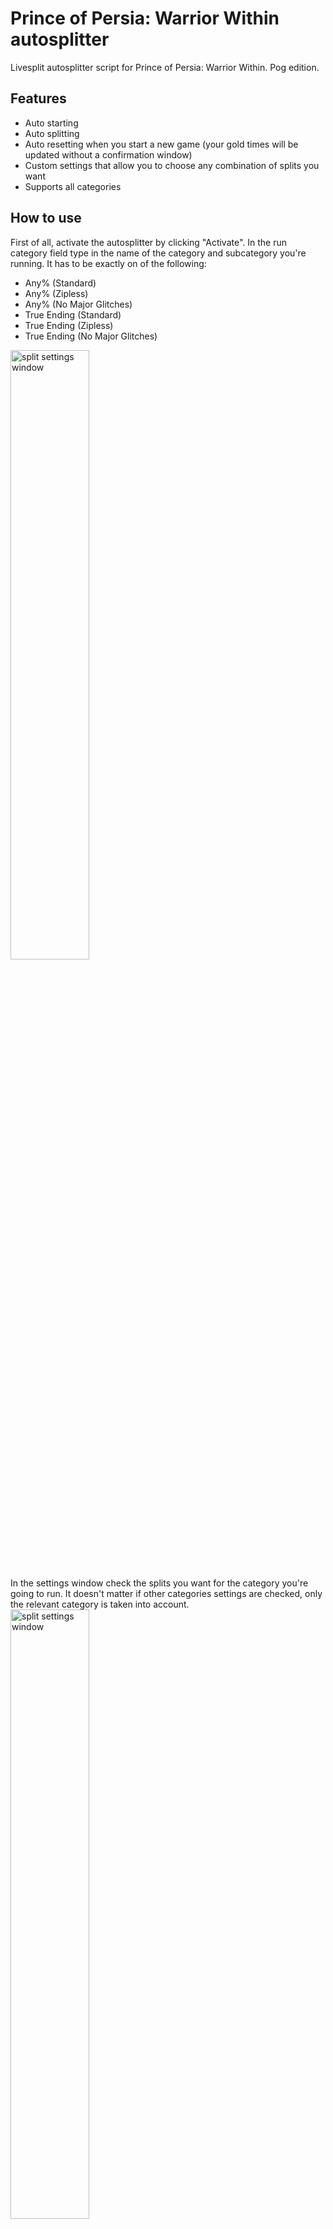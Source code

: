 # Prince of Persia: Warrior Within autosplitter
Livesplit autosplitter script for Prince of Persia: Warrior Within. Pog edition.
## Features
- Auto starting
- Auto splitting
- Auto resetting when you start a new game (your gold times will be updated without a confirmation window)
- Custom settings that allow you to choose any combination of splits you want
- Supports all categories
 
## How to use

First of all, activate the autosplitter by clicking "Activate".
In the run category field type in the name of the category and subcategory you're running. It has to be exactly on of the following:
- Any% (Standard)
- Any% (Zipless)
- Any% (No Major Glitches)
- True Ending (Standard)
- True Ending (Zipless)
- True Ending (No Major Glitches)
<img src="https://i.imgur.com/Jx0HJqQ.png" alt="split settings window" width=50%/>

In the settings window check the splits you want for the category you're going to run. It doesn't matter if other categories settings are checked, only the relevant category is taken into account.
<img src="https://i.imgur.com/2NJ1g3N.png" alt="split settings window" width=50%/>
<img src="https://i.imgur.com/OPNWPyh.png" alt="split settings window" width=50%/>

Your split names don't have to match the ones from the settings, but they must be the same amount and go in the same order as in the settings.  
Take note that the script only checks the current split, if you somehow skipped one then you have to skip a split manually in livesplit.

If you encounter a bug or want to have a custom split added, you can contact me in discord: Creditor#0428
